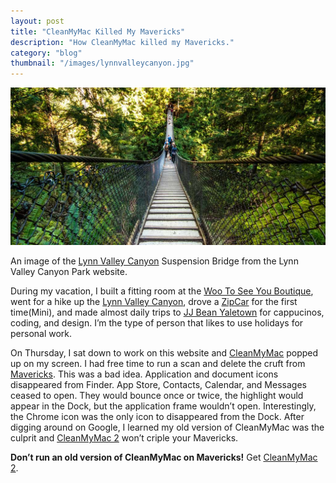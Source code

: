 ```yaml
---
layout: post
title: "CleanMyMac Killed My Mavericks"
description: "How CleanMyMac killed my Mavericks."
category: "blog"
thumbnail: "/images/lynnvalleycanyon.jpg"
---
```


<img src="/images/lynnvalleycanyon.jpg" alt="an image of the Lynn Valley Canyon bridge" />
<p class="image-caption">An image of the <a href="http://lynncanyon.ca/">Lynn Valley Canyon</a> Suspension Bridge from the Lynn Valley Canyon Park website.</p>

During my vacation, I built a fitting room at the [Woo To See You Boutique](http://www.wootoseeyou.com), went for a hike up the [Lynn Valley Canyon](http://lynncanyon.ca/), drove a [ZipCar](http://www.zipcar.com/) for the first time(Mini), and made almost daily trips to [JJ Bean Yaletown](http://www.jjbeancoffee.com/our-locations/yaletown/) for cappucinos, coding, and design. I’m the type of person that likes to use holidays for personal work.

On Thursday, I sat down to work on this website and [CleanMyMac](http://macpaw.com/cleanmymac) popped up on my screen. I had free time to run a scan and delete the cruft from [Mavericks](http://www.apple.com/ca/osx/). This was a bad idea. Application and document icons disappeared from Finder. App Store, Contacts, Calendar, and Messages ceased to open. They would bounce once or twice, the highlight would appear in the Dock, but the application frame wouldn’t open. Interestingly, the Chrome icon was the only icon to disappeared from the Dock. After digging around on Google, I learned my old version of CleanMyMac was the culprit and [CleanMyMac 2](http://macpaw.com/cleanmymac) won’t criple your Mavericks.

__Don’t run an old version of CleanMyMac on Mavericks!__ Get [CleanMyMac 2](http://macpaw.com/cleanmymac).
